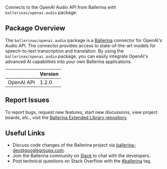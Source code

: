 Connects to the OpenAI Audio API from Ballerina with `ballerinax/openai.audio` package.

## Package Overview
The `ballerinax/openai.audio` package is a [Ballerina](https://ballerina.io/) connector for OpenAI's Audio API. The connector provides access to state-of-the-art models for speech-to-text transcription and translation. By using the `ballerinax/openai.audio` package, you can easily integrate OpenAI's advanced AI capabilities into your own Ballerina applications.

|                             | Version         |
|-----------------------------|-----------------|
| OpenAI API                  | 1.2.0           |

## Report Issues
To report bugs, request new features, start new discussions, view project boards, etc., visit the [Ballerina Extended Library repository](https://github.com/ballerina-platform/ballerina-extended-library).

## Useful Links
- Discuss code changes of the Ballerina project via [ballerina-dev@googlegroups.com](mailto:ballerina-dev@googlegroups.com).
- Join the Ballerina community on [Slack](https://ballerina.io/community/slack/) to chat with the developers.
- Post technical questions on Stack Overflow with the [#ballerina](https://stackoverflow.com/questions/tagged/ballerina) tag.
